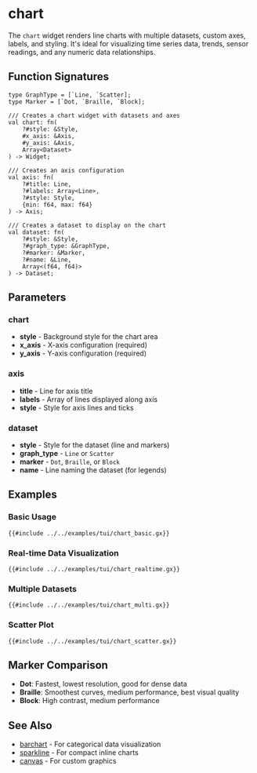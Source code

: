 # chart

The `chart` widget renders line charts with multiple datasets, custom axes, labels, and styling. It's ideal for visualizing time series data, trends, sensor readings, and any numeric data relationships.

## Function Signatures

```
type GraphType = [`Line, `Scatter];
type Marker = [`Dot, `Braille, `Block];

/// Creates a chart widget with datasets and axes
val chart: fn(
    ?#style: &Style,
    #x_axis: &Axis,
    #y_axis: &Axis,
    Array<Dataset>
) -> Widget;

/// Creates an axis configuration
val axis: fn(
    ?#title: Line,
    ?#labels: Array<Line>,
    ?#style: Style,
    {min: f64, max: f64}
) -> Axis;

/// Creates a dataset to display on the chart
val dataset: fn(
    ?#style: &Style,
    ?#graph_type: &GraphType,
    ?#marker: &Marker,
    ?#name: &Line,
    Array<(f64, f64)>
) -> Dataset;
```

## Parameters

### chart
- **style** - Background style for the chart area
- **x_axis** - X-axis configuration (required)
- **y_axis** - Y-axis configuration (required)

### axis
- **title** - Line for axis title
- **labels** - Array of lines displayed along axis
- **style** - Style for axis lines and ticks

### dataset
- **style** - Style for the dataset (line and markers)
- **graph_type** - `Line` or `Scatter`
- **marker** - `Dot`, `Braille`, or `Block`
- **name** - Line naming the dataset (for legends)

## Examples

### Basic Usage

```graphix
{{#include ../../examples/tui/chart_basic.gx}}
```

### Real-time Data Visualization

```graphix
{{#include ../../examples/tui/chart_realtime.gx}}
```

### Multiple Datasets

```graphix
{{#include ../../examples/tui/chart_multi.gx}}
```

### Scatter Plot

```graphix
{{#include ../../examples/tui/chart_scatter.gx}}
```

## Marker Comparison

- **Dot**: Fastest, lowest resolution, good for dense data
- **Braille**: Smoothest curves, medium performance, best visual quality
- **Block**: High contrast, medium performance

## See Also

- [barchart](barchart.md) - For categorical data visualization
- [sparkline](sparkline.md) - For compact inline charts
- [canvas](canvas.md) - For custom graphics
